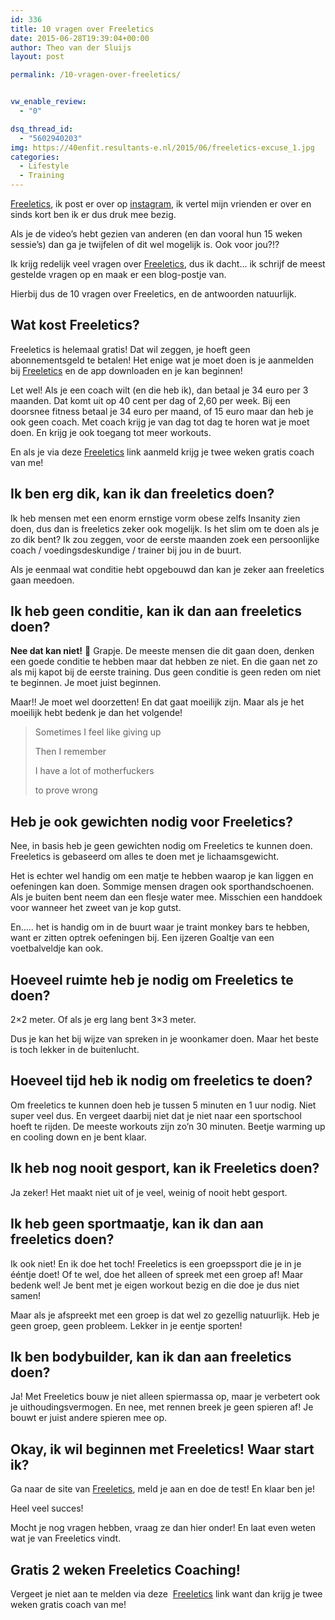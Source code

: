 ```yaml
---
id: 336
title: 10 vragen over Freeletics
date: 2015-06-28T19:39:04+00:00
author: Theo van der Sluijs
layout: post

permalink: /10-vragen-over-freeletics/


vw_enable_review:
  - "0"

dsq_thread_id:
  - "5602940203"
img: https://40enfit.resultants-e.nl/2015/06/freeletics-excuse_1.jpg
categories:
  - Lifestyle
  - Training
---
```

[Freeletics](https://www.freeletics.com/r/theov-SywtcT), ik post er over op [instagram](https://instagram.com/theovdsluijs/), ik vertel mijn vrienden er over en sinds kort ben ik er dus druk mee bezig.

Als je de video&#8217;s hebt gezien van anderen (en dan vooral hun 15 weken sessie&#8217;s) dan ga je twijfelen of dit wel mogelijk is. Ook voor jou?!?

Ik krijg redelijk veel vragen over [Freeletics](https://www.freeletics.com/r/theov-SywtcT), dus ik dacht&#8230; ik schrijf de meest gestelde vragen op en maak er een blog-postje van.

Hierbij dus de 10 vragen over Freeletics, en de antwoorden natuurlijk.<!--more-->

## Wat kost Freeletics?

Freeletics is helemaal gratis! Dat wil zeggen, je hoeft geen abonnementsgeld te betalen! Het enige wat je moet doen is je aanmelden bij [Freeletics](https://www.freeletics.com/r/theov-SywtcT) en de app downloaden en je kan beginnen!

Let wel! Als je een coach wilt (en die heb ik), dan betaal je 34 euro per 3 maanden. Dat komt uit op 40 cent per dag of 2,60 per week. Bij een doorsnee fitness betaal je 34 euro per maand, of 15 euro maar dan heb je ook geen coach. Met coach krijg je van dag tot dag te horen wat je moet doen. En krijg je ook toegang tot meer workouts.

En als je via deze [Freeletics](https://www.freeletics.com/r/theov-SywtcT) link aanmeld krijg je twee weken gratis coach van me!

## Ik ben erg dik, kan ik dan freeletics doen?

Ik heb mensen met een enorm ernstige vorm obese zelfs Insanity zien doen, dus dan is freeletics zeker ook mogelijk. Is het slim om te doen als je zo dik bent? Ik zou zeggen, voor de eerste maanden zoek een persoonlijke coach / voedingsdeskundige / trainer bij jou in de buurt.

Als je eenmaal wat conditie hebt opgebouwd dan kan je zeker aan freeletics gaan meedoen.

## Ik heb geen conditie, kan ik dan aan freeletics doen?

**Nee dat kan niet!** 🙂 Grapje. De meeste mensen die dit gaan doen, denken een goede conditie te hebben maar dat hebben ze niet. En die gaan net zo als mij kapot bij de eerste training. Dus geen conditie is geen reden om niet te beginnen. Je moet juist beginnen.

Maar!! Je moet wel doorzetten! En dat gaat moeilijk zijn. Maar als je het moeilijk hebt bedenk je dan het volgende!

> Sometimes I feel like giving up
> 
> Then I remember
> 
> I have a lot of motherfuckers
> 
> to prove wrong

## Heb je ook gewichten nodig voor Freeletics?

Nee, in basis heb je geen gewichten nodig om Freeletics te kunnen doen. Freeletics is gebaseerd om alles te doen met je lichaamsgewicht.

Het is echter wel handig om een matje te hebben waarop je kan liggen en oefeningen kan doen. Sommige mensen dragen ook sporthandschoenen. Als je buiten bent neem dan een flesje water mee. Misschien een handdoek voor wanneer het zweet van je kop gutst.

En&#8230;.. het is handig om in de buurt waar je traint monkey bars te hebben, want er zitten optrek oefeningen bij. Een ijzeren Goaltje van een voetbalveldje kan ook.

## Hoeveel ruimte heb je nodig om Freeletics te doen?

2&#215;2 meter. Of als je erg lang bent 3&#215;3 meter.

Dus je kan het bij wijze van spreken in je woonkamer doen. Maar het beste is toch lekker in de buitenlucht.

## Hoeveel tijd heb ik nodig om freeletics te doen?

Om freeletics te kunnen doen heb je tussen 5 minuten en 1 uur nodig. Niet super veel dus. En vergeet daarbij niet dat je niet naar een sportschool hoeft te rijden. De meeste workouts zijn zo&#8217;n 30 minuten. Beetje warming up en cooling down en je bent klaar.

## Ik heb nog nooit gesport, kan ik Freeletics doen?

Ja zeker! Het maakt niet uit of je veel, weinig of nooit hebt gesport.

## Ik heb geen sportmaatje, kan ik dan aan freeletics doen?

Ik ook niet! En ik doe het toch! Freeletics is een groepssport die je in je ééntje doet! Of te wel, doe het alleen of spreek met een groep af! Maar bedenk wel! Je bent met je eigen workout bezig en die doe je dus niet samen!

Maar als je afspreekt met een groep is dat wel zo gezellig natuurlijk. Heb je geen groep, geen probleem. Lekker in je eentje sporten!

## Ik ben bodybuilder, kan ik dan aan freeletics doen?

Ja! Met Freeletics bouw je niet alleen spiermassa op, maar je verbetert ook je uithoudingsvermogen. En nee, met rennen breek je geen spieren af! Je bouwt er juist andere spieren mee op.

## Okay, ik wil beginnen met Freeletics! Waar start ik?

Ga naar de site van [Freeletics](https://www.freeletics.com/r/theov-SywtcT), meld je aan en doe de test! En klaar ben je!

Heel veel succes!

Mocht je nog vragen hebben, vraag ze dan hier onder! En laat even weten wat je van Freeletics vindt.

## Gratis 2 weken Freeletics Coaching!

Vergeet je niet aan te melden via deze  [Freeletics](https://www.freeletics.com/r/theov-SywtcT) link want dan krijg je twee weken gratis coach van me!